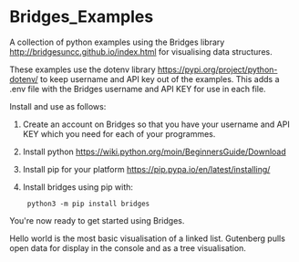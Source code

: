 # Bridges_Examples
A collection of python examples using the Bridges library http://bridgesuncc.github.io/index.html for visualising data structures. 

These examples use the dotenv library https://pypi.org/project/python-dotenv/ to keep username and API key out of the examples. This adds a .env file with the Bridges username and API KEY for use in each file.

Install and use as follows:
1. Create an account on Bridges so that you have your username and API KEY which you need for each of your programmes.
2. Install python https://wiki.python.org/moin/BeginnersGuide/Download 
3. Install pip for your platform https://pip.pypa.io/en/latest/installing/ 
5. Install bridges using pip with: 

        python3 -m pip install bridges

You're now ready to get started using Bridges.

Hello world is the most basic visualisation of a linked list.
Gutenberg pulls open data for display in the console and as a tree visualisation.

